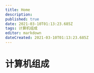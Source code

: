 ```yaml
---
title: Home
description: 
published: true
date: 2021-03-10T01:13:23.685Z
tags: 计算机组成
editor: markdown
dateCreated: 2021-03-10T01:13:23.685Z
---
```


# 计算机组成